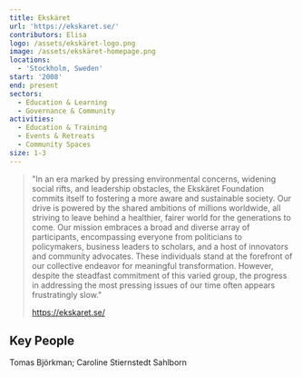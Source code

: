 ```yaml
---
title: Ekskäret
url: 'https://ekskaret.se/'
contributors: Elisa
logo: /assets/ekskäret-logo.png
image: /assets/ekskäret-homepage.png
locations:
  - 'Stockholm, Sweden'
start: '2008'
end: present
sectors:
  - Education & Learning
  - Governance & Community
activities:
  - Education & Training
  - Events & Retreats
  - Community Spaces
size: 1-3
---
```

> "In an era marked by pressing environmental concerns, widening social rifts, and leadership obstacles, the Ekskäret Foundation commits itself to fostering a more aware and sustainable society. Our drive is powered by the shared ambitions of millions worldwide, all striving to leave behind a healthier, fairer world for the generations to come. Our mission embraces a broad and diverse array of participants, encompassing everyone from politicians to policymakers, business leaders to scholars, and a host of innovators and community advocates. These individuals stand at the forefront of our collective endeavor for meaningful transformation. However, despite the steadfast commitment of this varied group, the progress in addressing the most pressing issues of our time often appears frustratingly slow."
> 
> https://ekskaret.se/

## Key People

Tomas Björkman; Caroline Stiernstedt Sahlborn
